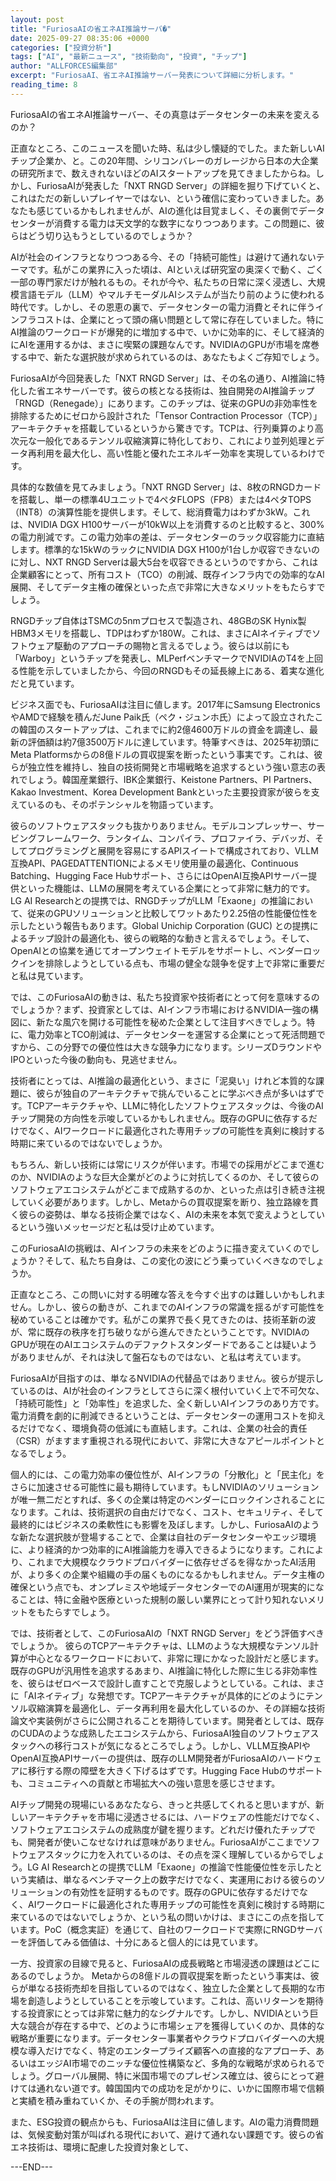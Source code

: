 ```yaml
---
layout: post
title: "FuriosaAIの省エネAI推論サーバ�"
date: 2025-09-27 08:35:06 +0000
categories: ["投資分析"]
tags: ["AI", "最新ニュース", "技術動向", "投資", "チップ"]
author: "ALLFORCES編集部"
excerpt: "FuriosaAI、省エネAI推論サーバー発表について詳細に分析します。"
reading_time: 8
---
```


FuriosaAIの省エネAI推論サーバー、その真意はデータセンターの未来を変えるのか？

正直なところ、このニュースを聞いた時、私は少し懐疑的でした。また新しいAIチップ企業か、と。この20年間、シリコンバレーのガレージから日本の大企業の研究所まで、数えきれないほどのAIスタートアップを見てきましたからね。しかし、FuriosaAIが発表した「NXT RNGD Server」の詳細を掘り下げていくと、これはただの新しいプレイヤーではない、という確信に変わっていきました。あなたも感じているかもしれませんが、AIの進化は目覚ましく、その裏側でデータセンターが消費する電力は天文学的な数字になりつつあります。この問題に、彼らはどう切り込もうとしているのでしょうか？

AIが社会のインフラとなりつつある今、その「持続可能性」は避けて通れないテーマです。私がこの業界に入った頃は、AIといえば研究室の奥深くで動く、ごく一部の専門家だけが触れるもの。それが今や、私たちの日常に深く浸透し、大規模言語モデル（LLM）やマルチモーダルAIシステムが当たり前のように使われる時代です。しかし、その恩恵の裏で、データセンターの電力消費とそれに伴うインフラコストは、企業にとって頭の痛い問題として常に存在していました。特にAI推論のワークロードが爆発的に増加する中で、いかに効率的に、そして経済的にAIを運用するかは、まさに喫緊の課題なんです。NVIDIAのGPUが市場を席巻する中で、新たな選択肢が求められているのは、あなたもよくご存知でしょう。

FuriosaAIが今回発表した「NXT RNGD Server」は、その名の通り、AI推論に特化した省エネサーバーです。彼らの核となる技術は、独自開発のAI推論チップ「RNGD（Renegade）」にあります。このチップは、従来のGPUの非効率性を排除するためにゼロから設計された「Tensor Contraction Processor（TCP）」アーキテクチャを搭載しているというから驚きです。TCPは、行列乗算のより高次元な一般化であるテンソル収縮演算に特化しており、これにより並列処理とデータ再利用を最大化し、高い性能と優れたエネルギー効率を実現しているわけです。

具体的な数値を見てみましょう。「NXT RNGD Server」は、8枚のRNGDカードを搭載し、単一の標準4Uユニットで4ペタFLOPS（FP8）または4ペタTOPS（INT8）の演算性能を提供します。そして、総消費電力はわずか3kW。これは、NVIDIA DGX H100サーバーが10kW以上を消費するのと比較すると、300%の電力削減です。この電力効率の差は、データセンターのラック収容能力に直結します。標準的な15kWのラックにNVIDIA DGX H100が1台しか収容できないのに対し、NXT RNGD Serverは最大5台を収容できるというのですから、これは企業顧客にとって、所有コスト（TCO）の削減、既存インフラ内での効率的なAI展開、そしてデータ主権の確保といった点で非常に大きなメリットをもたらすでしょう。

RNGDチップ自体はTSMCの5nmプロセスで製造され、48GBのSK Hynix製HBM3メモリを搭載し、TDPはわずか180W。これは、まさにAIネイティブでソフトウェア駆動のアプローチの賜物と言えるでしょう。彼らは以前にも「Warboy」というチップを発表し、MLPerfベンチマークでNVIDIAのT4を上回る性能を示していましたから、今回のRNGDもその延長線上にある、着実な進化だと見ています。

ビジネス面でも、FuriosaAIは注目に値します。2017年にSamsung ElectronicsやAMDで経験を積んだJune Paik氏（ペク・ジュンホ氏）によって設立されたこの韓国のスタートアップは、これまでに約2億4600万ドルの資金を調達し、最新の評価額は約7億3500万ドルに達しています。特筆すべきは、2025年初頭にMeta Platformsからの8億ドルの買収提案を断ったという事実です。これは、彼らが独立性を維持し、独自の技術開発と市場戦略を追求するという強い意志の表れでしょう。韓国産業銀行、IBK企業銀行、Keistone Partners、PI Partners、Kakao Investment、Korea Development Bankといった主要投資家が彼らを支えているのも、そのポテンシャルを物語っています。

彼らのソフトウェアスタックも抜かりありません。モデルコンプレッサー、サービングフレームワーク、ランタイム、コンパイラ、プロファイラ、デバッガ、そしてプログラミングと展開を容易にするAPIスイートで構成されており、VLLM互換API、PAGEDATTENTIONによるメモリ使用量の最適化、Continuous Batching、Hugging Face Hubサポート、さらにはOpenAI互換APIサーバー提供といった機能は、LLMの展開を考えている企業にとって非常に魅力的です。LG AI Researchとの提携では、RNGDチップがLLM「Exaone」の推論において、従来のGPUソリューションと比較してワットあたり2.25倍の性能優位性を示したという報告もあります。Global Unichip Corporation (GUC) との提携によるチップ設計の最適化も、彼らの戦略的な動きと言えるでしょう。そして、OpenAIとの協業を通じてオープンウェイトモデルをサポートし、ベンダーロックインを排除しようとしている点も、市場の健全な競争を促す上で非常に重要だと私は見ています。

では、このFuriosaAIの動きは、私たち投資家や技術者にとって何を意味するのでしょうか？まず、投資家としては、AIインフラ市場におけるNVIDIA一強の構図に、新たな風穴を開ける可能性を秘めた企業として注目すべきでしょう。特に、電力効率とTCO削減は、データセンターを運営する企業にとって死活問題ですから、この分野での優位性は大きな競争力になります。シリーズDラウンドやIPOといった今後の動向も、見逃せません。

技術者にとっては、AI推論の最適化という、まさに「泥臭い」けれど本質的な課題に、彼らが独自のアーキテクチャで挑んでいることに学ぶべき点が多いはずです。TCPアーキテクチャや、LLMに特化したソフトウェアスタックは、今後のAIチップ開発の方向性を示唆しているかもしれません。既存のGPUに依存するだけでなく、AIワークロードに最適化された専用チップの可能性を真剣に検討する時期に来ているのではないでしょうか。

もちろん、新しい技術には常にリスクが伴います。市場での採用がどこまで進むのか、NVIDIAのような巨大企業がどのように対抗してくるのか、そして彼らのソフトウェアエコシステムがどこまで成熟するのか、といった点は引き続き注視していく必要があります。しかし、Metaからの買収提案を断り、独立路線を貫く彼らの姿勢は、単なる技術企業ではなく、AIの未来を本気で変えようとしているという強いメッセージだと私は受け止めています。

このFuriosaAIの挑戦は、AIインフラの未来をどのように描き変えていくのでしょうか？そして、私たち自身は、この変化の波にどう乗っていくべきなのでしょうか。

正直なところ、この問いに対する明確な答えを今すぐ出すのは難しいかもしれません。しかし、彼らの動きが、これまでのAIインフラの常識を揺るがす可能性を秘めていることは確かです。私がこの業界で長く見てきたのは、技術革新の波が、常に既存の秩序を打ち破りながら進んできたということです。NVIDIAのGPUが現在のAIエコシステムのデファクトスタンダードであることは疑いようがありませんが、それは決して盤石なものではない、と私は考えています。

FuriosaAIが目指すのは、単なるNVIDIAの代替品ではありません。彼らが提示しているのは、AIが社会のインフラとしてさらに深く根付いていく上で不可欠な、「持続可能性」と「効率性」を追求した、全く新しいAIインフラのあり方です。電力消費を劇的に削減できるということは、データセンターの運用コストを抑えるだけでなく、環境負荷の低減にも直結します。これは、企業の社会的責任（CSR）がますます重視される現代において、非常に大きなアピールポイントとなるでしょう。

個人的には、この電力効率の優位性が、AIインフラの「分散化」と「民主化」をさらに加速させる可能性に最も期待しています。もしNVIDIAのソリューションが唯一無二だとすれば、多くの企業は特定のベンダーにロックインされることになります。これは、技術選択の自由だけでなく、コスト、セキュリティ、そして最終的にはビジネスの柔軟性にも影響を及ぼします。しかし、FuriosaAIのような新たな選択肢が登場することで、企業は自社のデータセンターやエッジ環境に、より経済的かつ効率的にAI推論能力を導入できるようになります。これにより、これまで大規模なクラウドプロバイダーに依存せざるを得なかったAI活用が、より多くの企業や組織の手の届くものになるかもしれません。データ主権の確保という点でも、オンプレミスや地域データセンターでのAI運用が現実的になることは、特に金融や医療といった規制の厳しい業界にとって計り知れないメリットをもたらすでしょう。

では、技術者として、このFuriosaAIの「NXT RNGD Server」をどう評価すべきでしょうか。
彼らのTCPアーキテクチャは、LLMのような大規模なテンソル計算が中心となるワークロードにおいて、非常に理にかなった設計だと感じます。既存のGPUが汎用性を追求するあまり、AI推論に特化した際に生じる非効率性を、彼らはゼロベースで設計し直すことで克服しようとしている。これは、まさに「AIネイティブ」な発想です。TCPアーキテクチャが具体的にどのようにテンソル収縮演算を最適化し、データ再利用を最大化しているのか、その詳細な技術論文や実装例がさらに公開されることを期待しています。開発者としては、既存のCUDAのような成熟したエコシステムから、FuriosaAI独自のソフトウェアスタックへの移行コストが気になるところでしょう。しかし、VLLM互換APIやOpenAI互換APIサーバーの提供は、既存のLLM開発者がFuriosaAIのハードウェアに移行する際の障壁を大きく下げるはずです。Hugging Face Hubのサポートも、コミュニティへの貢献と市場拡大への強い意思を感じさせます。

AIチップ開発の現場にいるあなたなら、きっと共感してくれると思いますが、新しいアーキテクチャを市場に浸透させるには、ハードウェアの性能だけでなく、ソフトウェアエコシステムの成熟度が鍵を握ります。どれだけ優れたチップでも、開発者が使いこなせなければ意味がありません。FuriosaAIがここまでソフトウェアスタックに力を入れているのは、その点を深く理解しているからでしょう。LG AI Researchとの提携でLLM「Exaone」の推論で性能優位性を示したという実績は、単なるベンチマーク上の数字だけでなく、実運用における彼らのソリューションの有効性を証明するものです。既存のGPUに依存するだけでなく、AIワークロードに最適化された専用チップの可能性を真剣に検討する時期に来ているのではないでしょうか、という私の問いかけは、まさにこの点を指しています。PoC（概念実証）を通じて、自社のワークロードで実際にRNGDサーバーを評価してみる価値は、十分にあると個人的には見ています。

一方、投資家の目線で見ると、FuriosaAIの成長戦略と市場浸透の課題はどこにあるのでしょうか。
Metaからの8億ドルの買収提案を断ったという事実は、彼らが単なる技術売却を目指しているのではなく、独立した企業として長期的な市場を創造しようとしていることを示唆しています。これは、高いリターンを期待する投資家にとっては非常に魅力的なシグナルです。しかし、NVIDIAという巨大な競合が存在する中で、どのように市場シェアを獲得していくのか、具体的な戦略が重要になります。データセンター事業者やクラウドプロバイダーへの大規模な導入だけでなく、特定のエンタープライズ顧客への直接的なアプローチ、あるいはエッジAI市場でのニッチな優位性構築など、多角的な戦略が求められるでしょう。グローバル展開、特に米国市場でのプレゼンス確立は、彼らにとって避けては通れない道です。韓国国内での成功を足がかりに、いかに国際市場で信頼と実績を積み重ねていくか、その手腕が問われます。

また、ESG投資の観点からも、FuriosaAIは注目に値します。AIの電力消費問題は、気候変動対策が叫ばれる現代において、避けて通れない課題です。彼らの省エネ技術は、環境に配慮した投資対象として、

---END---